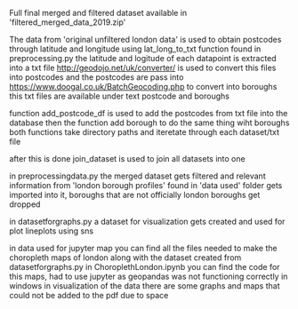 Full final merged and filtered dataset available in 'filtered_merged_data_2019.zip'

The data from 'original unfiltered london data' is used to obtain postcodes through latitude and longitude 
using lat_long_to_txt function found in preprocessing.py the latitude and logitude of each datapoint is extracted into a txt file
http://geodojo.net/uk/converter/ is used to convert this files into postcodes and the postcodes are pass into https://www.doogal.co.uk/BatchGeocoding.php
to convert into boroughs
this txt files are available under text postcode and boroughs

function add_postcode_df is used to add the postcodes from txt file into the database
then the function add borough to do the same thing wiht boroughs
both functions take directory paths and iteretate through each dataset/txt file

after this is done join_dataset is used to join all datasets into one

in preprocessingdata.py the merged dataset gets filtered and relevant information from 'london borough profiles' found in 'data used' folder
gets imported into it, boroughs that are not officially london boroughs get dropped

in datasetforgraphs.py a dataset for visualization gets created and used for plot lineplots using sns

in data used for jupyter map you can find all the files needed to make the choropleth maps of london along with the dataset created from datasetforgraphs.py
in ChoroplethLondon.ipynb you can find the code for this maps, had to use jupyter as geopandas was not functioning
correctly in windows
in visualization of the data there are some graphs and maps that could not be added to the pdf due to space
